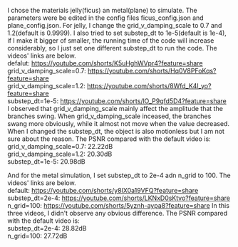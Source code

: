 I chose the materials jelly(ficus) an metal(plane) to simulate. The parameters were be edited in the config files ficus_config.json and plane_config.json. For jelly, I change the grid_v_damping_scale to 0.7 and 1.2(default is 0.9999). I also tried to set substep_dt to 1e-5(default is 1e-4), if I make it bigger of smaller, the running time of the code will increase considerably, so I just set one different substep_dt to run the code. The videos' links are below.  
defalut: https://youtube.com/shorts/K5uHghWVpr4?feature=share  
grid_v_damping_scale=0.7: https://youtube.com/shorts/Hq0V8PFoKqs?feature=share  
grid_v_damping_scale=1.2: https://youtube.com/shorts/8Wfd_K4I_yo?feature=share  
substep_dt=1e-5: https://youtube.com/shorts/lO_P9qfd5D4?feature=share  
I observed that grid_v_damping_scale mainly affect the amplitude that the branches swing. When grid_v_damping_scale inceased, the branches swang more obviously, while it almost not move when the value decreased. When I changed the substep_dt, the object is also motionless but I am not sure about the reason. The PSNR compared with the default video is:  
grid_v_damping_scale=0.7: 22.22dB  
grid_v_damping_scale=1.2: 20.30dB  
substep_dt=1e-5: 20.98dB

And for the metal simulation, I set substep_dt to 2e-4 adn n_grid to 100. The videos' links are below.  
default: https://youtube.com/shorts/y8IX0a19VFQ?feature=share  
substep_dt=2e-4: https://youtube.com/shorts/LKNxD0sKtvo?feature=share  
n_grid=100: https://youtube.com/shorts/5yznh-aypa8?feature=share
In this three videos, I didn't observe any obvious difference. The PSNR compared with the default video is:  
substep_dt=2e-4: 28.82dB  
n_grid=100: 27.72dB
